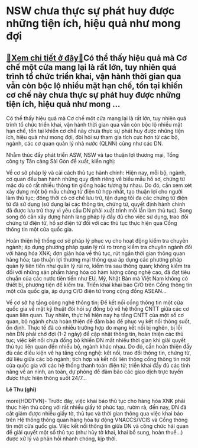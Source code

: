 NSW chưa thực sự phát huy được những tiện ích, hiệu quả như mong đợi
====================================================================

[:gift:Xem chi tiết ở đây:gift:](https://hddtvn.com/nsw-chua-thuc-su-phat-huy-duoc-nhung-tien-ich-hieu-qua-nhu-mong-doi/)Có thể thấy hiệu quả mà Cơ chế một cửa mang lại là rất lớn, tuy nhiên quá trình tổ chức triển khai, vận hành thời gian qua vẫn còn bộc lộ nhiều mặt hạn chế, tồn tại khiến cơ chế này chưa thực sự phát huy được những tiện ích, hiệu quả như mong …
----------------------------------------------------------------------------------------------------------------------------------------------------------------------------------------------------------------------------------------------------







 






Có thể thấy hiệu quả mà Cơ chế một cửa mang lại là rất lớn, tuy nhiên quá trình tổ chức triển khai, vận hành thời gian qua vẫn còn bộc lộ nhiều mặt hạn chế, tồn tại khiến cơ chế này chưa thực sự phát huy được những tiện ích, hiệu quả như mong đợi, đòi hỏi sự tham gia tích cực hơn từ các bộ, ngành, các cơ quan quản lý nhà nước (QLNN) cũng như các DN.


Nhằm thúc đẩy phát triển ASW, NSW và tạo thuận lợi thương mại, Tổng công ty Tân cảng Sài Gòn đề xuất, kiến nghị: 


Về cơ sở pháp lý và cải cách thủ tục hành chính: Hiện nay, mỗi bộ, ngành, cơ quan đều ban hành những quy định riêng về biểu mẫu hồ sơ, chứng từ mặc dù có rất nhiều thông tin giống hoặc tương tự nhau. Do đó, cần xem xét xây dựng một bộ mẫu chứng từ điện tử hợp nhất, tạo thuận lợi cho người làm thủ tục; đồng thời có cơ chế lưu trữ, tận dụng tối đa các chứng từ điện tử đã sử dụng (sử dụng lại các thông tin, chứng từ, quyết định hành chính đã được lưu trữ thay vì yêu cầu DN phải xuất trình mỗi lần làm thủ tục). Song song đó cần xây dựng hành lang pháp lý đầy đủ cho việc sử dụng, trao đổi chứng từ điện tử, hồ sơ điện tử đối với các thủ tục thực hiện qua Cổng thông tin một cửa quốc gia.


Hoàn thiện hệ thống cơ sở pháp lý phục vụ cho hoạt động kiểm tra chuyên ngành; áp dụng phương pháp quản lý rủi ro trong kiểm tra chuyên ngành đối với hàng hóa XNK; đơn giản hóa về thủ tục, rút ngắn thời gian thông quan hàng hóa; tạo thuận lợi thương mại thông qua áp dụng các phương pháp quản lý tiên tiến như quản lý rủi ro, kiểm tra sau thông quan; không kiểm tra đối với những sản phẩm hàng hóa có hàm lượng công nghệ cao, đã đạt tiêu chuẩn của các nước tiên tiến như EU, Mỹ, Nhật Bản mà Việt Nam không có thiết bị, phương tiện để kiểm tra. Triển khai khai báo C/O trên Cổng thông tin một cửa quốc gia, áp dụng C/O điện tử trong cộng đồng ASEAN…


Về cơ sở hạ tầng công nghệ thông tin: Để kết nối cổng thông tin một cửa quốc gia về mặt kỹ thuật đòi hỏi sự đồng bộ về hệ thống CNTT giữa các cơ quan liên quan. Tuy nhiên, thực hế hiện nay hạ tầng CNTT của một số cơ quan, bộ ngành chưa hoàn thiện để đảm bảo để phục vụ kết nối thông suốt, ổn định. Thực tế đã có nhiều trường hợp do mạng kết nối bị nghẽn, bị lỗi nên DN phải chờ đợi (1-2 ngày) để cập nhật thông tin, hoàn thiện các thủ tục; việc kết nối chưa đồng bộ khiến DN mất nhiều thời gian khi giải quyết thủ tục liên quan đến nhiều bộ, ngành khác nhau. Do đó, cần hoàn thiện đầy đủ các điều kiện về hạ tầng công nghệ: kết nối, trao đổi thông tin, chứng từ, dữ liệu giữa các bộ ngành; tích hợp và kết nối liên thông cổng thông tin một cửa quốc gia với các hệ thống thanh toán điện tử; triển khai đầy đủ các tính năng về an ninh, an toàn, dự phòng để đảm bảo các giao dịch trực tuyến được thực hiện thông suốt 24/7… 






**Lê Thu (ghi)**



more(HDDTVN)- Trước đây, việc khai báo thủ tục cho hàng hóa XNK phải thực hiện thủ công với rất nhiều giấy tờ phức tạp, rườm rà, đến nay, DN đã cắt giảm được nhiều giấy tờ, thủ tục và thời gian thông qua việc khai báo trên Hệ thống thông quan hàng hóa tự động VNACCS/VCIS và Cổng thông tin một cửa quốc gia. Việc kết nối thông tin giữa DN và công chức hải quan để giải quyết một số thủ tục (như hủy tờ khai, khai bổ sung, hoàn thuế…) được xử lý và phản hồi nhanh chóng, kịp thời.

